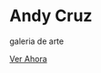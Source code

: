 # Andy Cruz
galeria de arte

[Ver Ahora](file:///C:/Users/josep/Downloads/ATOM/Andycruz/index.html)
